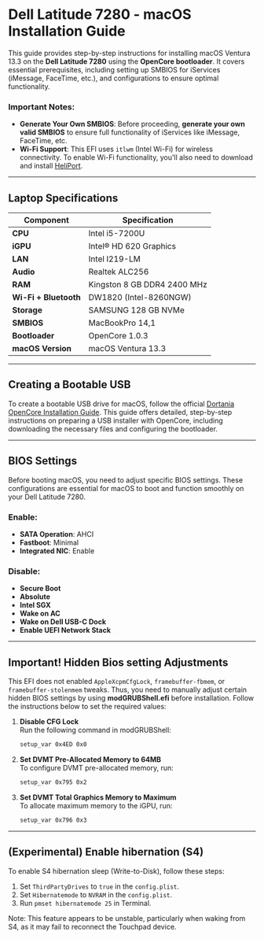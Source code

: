 # Dell Latitude 7280 - macOS Installation Guide

This guide provides step-by-step instructions for installing macOS Ventura 13.3 on the **Dell Latitude 7280** using the **OpenCore bootloader**. It covers essential prerequisites, including setting up SMBIOS for iServices (iMessage, FaceTime, etc.), and configurations to ensure optimal functionality.

### Important Notes:
- **Generate Your Own SMBIOS**: Before proceeding, **generate your own valid SMBIOS** to ensure full functionality of iServices like iMessage, FaceTime, etc.
- **Wi-Fi Support**: This EFI uses `itlwm` (Intel Wi-Fi) for wireless connectivity. To enable Wi-Fi functionality, you'll also need to download and install [HeliPort](https://github.com/OpenIntelWireless/HeliPort).

---

## Laptop Specifications

| Component                  | Specification                        |
|----------------------------|--------------------------------------|
| **CPU**                     | Intel i5-7200U                      |
| **iGPU**                    | Intel® HD 620 Graphics               |
| **LAN**                     | Intel I219-LM                        |
| **Audio**                   | Realtek ALC256                       |
| **RAM**                     | Kingston 8 GB DDR4 2400 MHz          |
| **Wi-Fi + Bluetooth**       | DW1820 (Intel-8260NGW)               |
| **Storage**                 | SAMSUNG 128 GB NVMe                  |
| **SMBIOS**                  | MacBookPro 14,1                      |
| **Bootloader**              | OpenCore 1.0.3                       |
| **macOS Version**           | macOS Ventura 13.3                   |

---

## Creating a Bootable USB

To create a bootable USB drive for macOS, follow the official [Dortania OpenCore Installation Guide](https://dortania.github.io/OpenCore-Install-Guide/installer-guide/). This guide offers detailed, step-by-step instructions on preparing a USB installer with OpenCore, including downloading the necessary files and configuring the bootloader.

---

## BIOS Settings

Before booting macOS, you need to adjust specific BIOS settings. These configurations are essential for macOS to boot and function smoothly on your Dell Latitude 7280.

### Enable:
- **SATA Operation**: AHCI
- **Fastboot**: Minimal
- **Integrated NIC**: Enable

### Disable:
- **Secure Boot**
- **Absolute**
- **Intel SGX**
- **Wake on AC**
- **Wake on Dell USB-C Dock**
- **Enable UEFI Network Stack**

---

## Important! Hidden Bios setting Adjustments

This EFI does not enabled `AppleXcpmCfgLock`, `framebuffer-fbmem`, or `framebuffer-stolenmem` tweaks. Thus, you need to manually adjust certain hidden BIOS settings by using **modGRUBShell.efi** before installation. Follow the instructions below to set the required values:

1. **Disable CFG Lock**  
   Run the following command in modGRUBShell:  
   ```bash
   setup_var 0x4ED 0x0
   ```

2. **Set DVMT Pre-Allocated Memory to 64MB**  
   To configure DVMT pre-allocated memory, run:  
   ```bash
   setup_var 0x795 0x2
   ```

3. **Set DVMT Total Graphics Memory to Maximum**  
   To allocate maximum memory to the iGPU, run:  
   ```bash
   setup_var 0x796 0x3
   ```

---


## (Experimental) Enable hibernation (S4)


To enable S4 hibernation sleep (Write-to-Disk), follow these steps:

1. Set `ThirdPartyDrives` to `true` in the `config.plist`.
2. Set `Hibernatemode` to `NVRAM` in the `config.plist`.
3. Run `pmset hibernatemode 25` in Terminal.

Note: This feature appears to be unstable, particularly when waking from S4, as it may fail to reconnect the Touchpad device.
